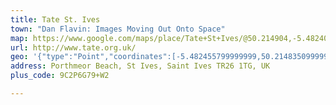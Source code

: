 ```yaml
---
title: Tate St. Ives
town: "Dan Flavin: Images Moving Out Onto Space"
map: https://www.google.com/maps/place/Tate+St+Ives/@50.214904,-5.482407,17z/data=!3m1!4b1!4m2!3m1!1s0x486add591b22f19f:0xaedafe0127308f76
url: http://www.tate.org.uk/
geo: '{"type":"Point","coordinates":[-5.482455799999999,50.21483509999999]}'
address: Porthmeor Beach, St Ives, Saint Ives TR26 1TG, UK
plus_code: 9C2P6G79+W2

---
```


